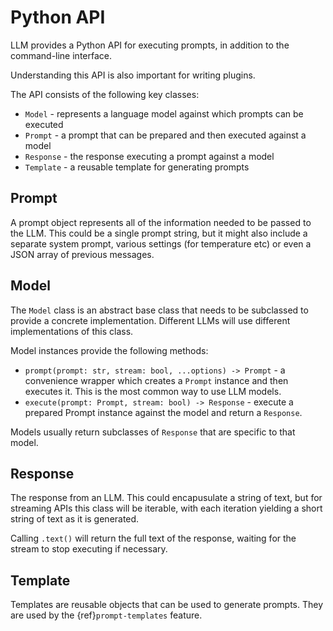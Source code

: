 # Python API

LLM provides a Python API for executing prompts, in addition to the command-line interface.

Understanding this API is also important for writing plugins.

The API consists of the following key classes:

- `Model` - represents a language model against which prompts can be executed
- `Prompt` - a prompt that can be prepared and then executed against a model
- `Response` - the response executing a prompt against a model
- `Template` - a reusable template for generating prompts

## Prompt

A prompt object represents all of the information needed to be passed to the LLM. This could be a single prompt string, but it might also include a separate system prompt, various settings (for temperature etc) or even a JSON array of previous messages.

## Model

The `Model` class is an abstract base class that needs to be subclassed to provide a concrete implementation. Different LLMs will use different implementations of this class.

Model instances provide the following methods:

- `prompt(prompt: str, stream: bool, ...options) -> Prompt` - a convenience wrapper which creates a `Prompt` instance and then executes it. This is the most common way to use LLM models.
- `execute(prompt: Prompt, stream: bool) -> Response` - execute a prepared Prompt instance against the model and return a `Response`.

Models usually return subclasses of `Response` that are specific to that model.

## Response

The response from an LLM. This could encapusulate a string of text, but for streaming APIs this class will be iterable, with each iteration yielding a short string of text as it is generated.

Calling `.text()` will return the full text of the response, waiting for the stream to stop executing if necessary.

## Template

Templates are reusable objects that can be used to generate prompts. They are used  by the {ref}`prompt-templates` feature.
